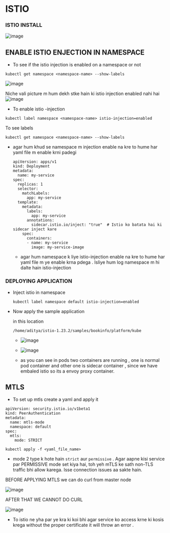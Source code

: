 # ISTIO 

### ISTIO INSTALL

![image](https://github.com/user-attachments/assets/5776b335-0555-4386-ba11-edf39eda5fff)


## ENABLE ISTIO ENJECTION IN NAMESPACE

- To see if the istio injection is enabled on a namespace or not

 ```
 kubectl get namespace <namespace-name> --show-labels
 ```
![image](https://github.com/user-attachments/assets/1d8ad410-30b1-4902-a58b-71dc61cb255d)

Niche vali picture m hum dekh stke hain ki istio injection enabled nahi hai
![image](https://github.com/user-attachments/assets/c176d4b0-7945-4ab1-9273-575d3ee9ef84)

- To enable istio -injection

```
kubectl label namespace <namespace-name> istio-injection=enabled
```

To see labels
```
kubectl get namespace <namespace-name> --show-labels
```

- agar hum khud se namespace m injection enable na kre to hume har yaml file m enable krni padegi

  ```
  apiVersion: apps/v1
  kind: Deployment
  metadata:
    name: my-service
  spec:
    replicas: 1
    selector:
      matchLabels:
        app: my-service
    template:
      metadata:
        labels:
          app: my-service
        annotations:
          sidecar.istio.io/inject: "true"  # Istio ko batata hai ki sidecar inject kare
      spec:
        containers:
        - name: my-service
          image: my-service-image
   ```
   
     - agar hum namespace k liye istio-injection enable na kre to hume har yaml file m ye enable krna pdega . Isliye hum log namespace m hi dalte hain istio-injection
 


 ### DEPLOYING APPLICATION

 - Inject istio in namespace
   ```
   kubectl label namespace default istio-injection=enabled
   ```

- Now apply the sample application

  in this location
  ```
  /home/aditya/istio-1.23.2/samples/bookinfo/platform/kube
  ```

  - ![image](https://github.com/user-attachments/assets/88e212a5-8cc5-4d43-8bb3-113be78163fa)

  - ![image](https://github.com/user-attachments/assets/9b84110c-45d0-42d5-9d30-b72e3f3c0faa)
  - as you can see in pods two containers are running , one is normal pod container and other one is sidecar container , since we have embaled istio so its a envoy proxy container.


## MTLS

- To set up mtls create a yaml and apply it

```
apiVersion: security.istio.io/v1beta1
kind: PeerAuthentication
metadata:
  name: mtls-mode
  namespace: default
spec:
  mtls:
    mode: STRICT
```

```
kubectl apply -f <yaml_file_name>
```

- mode 2 type k hote hain `strict` aur `permissive` . Agar aapne kisi service par PERMISSIVE mode set kiya hai, toh yeh mTLS ke sath non-TLS traffic bhi allow karega. Isse connection issues 
  aa sakte hain.

BEFORE APPLYING MTLS we can do curl from master node

![image](https://github.com/user-attachments/assets/cd1b3097-1ffb-4a9e-a432-09826fa2851d)

AFTER THAT WE CANNOT DO CURL

![image](https://github.com/user-attachments/assets/5b7b3702-3a1a-4db3-844a-05127910df34)

- To istio ne yha par ye kra ki koi bhi agar service ko access krne ki kosis krega without the proper certificate it will throw an error . 


 
      
